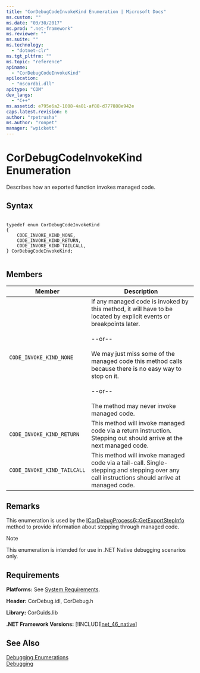 ```yaml
---
title: "CorDebugCodeInvokeKind Enumeration | Microsoft Docs"
ms.custom: ""
ms.date: "03/30/2017"
ms.prod: ".net-framework"
ms.reviewer: ""
ms.suite: ""
ms.technology: 
  - "dotnet-clr"
ms.tgt_pltfrm: ""
ms.topic: "reference"
apiname: 
  - "CorDebugCodeInvokeKind"
apilocation: 
  - "mscordbi.dll"
apitype: "COM"
dev_langs: 
  - "C++"
ms.assetid: e795e6a2-1008-4a81-af88-d777888e942e
caps.latest.revision: 6
author: "rpetrusha"
ms.author: "ronpet"
manager: "wpickett"
---
```

# CorDebugCodeInvokeKind Enumeration
Describes how an exported function invokes managed code.  
  
## Syntax  
  
```  
  
typedef enum CorDebugCodeInvokeKind  
{  
    CODE_INVOKE_KIND_NONE,       
    CODE_INVOKE_KIND_RETURN,     
    CODE_INVOKE_KIND_TAILCALL,   
} CorDebugCodeInvokeKind;  
  
```  
  
## Members  
  
|Member|Description|  
|------------|-----------------|  
|`CODE_INVOKE_KIND_NONE`|If any managed code is invoked by this method, it will have to be located by explicit events or breakpoints later.<br /><br /> --or--<br /><br /> We may just miss some of the managed code this method calls because there is no easy way to stop on it.<br /><br /> --or--<br /><br /> The method may never invoke managed code.|  
|`CODE_INVOKE_KIND_RETURN`|This method will invoke managed code via a return instruction. Stepping out should arrive at the next managed code.|  
|`CODE_INVOKE_KIND_TAILCALL`|This method will invoke managed code via a tail-call. Single-stepping and stepping over any call instructions should arrive at managed code.|  
  
## Remarks  
 This enumeration is used by the [ICorDebugProcess6::GetExportStepInfo](../../../../docs/framework/unmanaged-api/debugging/icordebugprocess6-getexportstepinfo-method.md) method to provide information about stepping through managed code.  
  
> [!NOTE]
>  This enumeration is intended for use in .NET Native debugging scenarios only.  
  
## Requirements  
 **Platforms:** See [System Requirements](../../../../docs/framework/get-started/system-requirements.md).  
  
 **Header:** CorDebug.idl, CorDebug.h  
  
 **Library:** CorGuids.lib  
  
 **.NET Framework Versions:** [!INCLUDE[net_46_native](../../../../includes/net-46-native-md.md)]  
  
## See Also  
 [Debugging Enumerations](../../../../docs/framework/unmanaged-api/debugging/debugging-enumerations.md)   
 [Debugging](../../../../docs/framework/unmanaged-api/debugging/index.md)